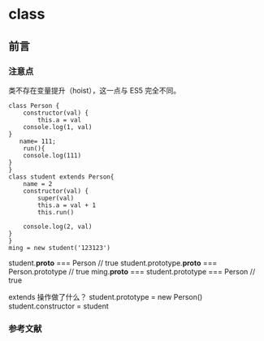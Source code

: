 # class

## 前言

### 注意点

类不存在变量提升（hoist），这一点与 ES5 完全不同。

```
class Person {
    constructor(val) {
        this.a = val
    console.log(1, val)
}
   name= 111;
    run(){
    console.log(111)
}
}
class student extends Person{
    name = 2
    constructor(val) {
        super(val)
        this.a = val + 1
        this.run()

    console.log(2, val)
}
}
ming = new student('123123')
```

student.__proto__ === Person // true
student.prototype.__proto__ === Person.prototype // true
ming.__proto__ ===  student.prototype === Person // true

extends 操作做了什么？
student.prototype = new Person()
student.constructor = student

### 参考文献
